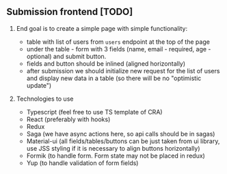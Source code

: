 ## Submission frontend [TODO]

1. End goal is to create a simple page with simple functionality: 
    - table with list of users from `users` endpoint at the top of the page
    - under the table - form with 3 fields (name, email - required, age - optional) and submit button.
    - fields and button should be inlined (aligned horizontally)
    - after submission we should initialize new request for the list of users and display new data in a table (so there will be no "optimistic update")
    
2. Technologies to use
    - Typescript (feel free to use TS template of CRA)
    - React (preferably with hooks)
    - Redux
    - Saga (we have async actions here, so api calls should be in sagas)
    - Material-ui (all fields/tables/buttons can be just taken from ui library, use JSS styling if it is necessary to align buttons horizontally)
    - Formik (to handle form. Form state may not be placed in redux)
    - Yup (to handle validation of form fields)
